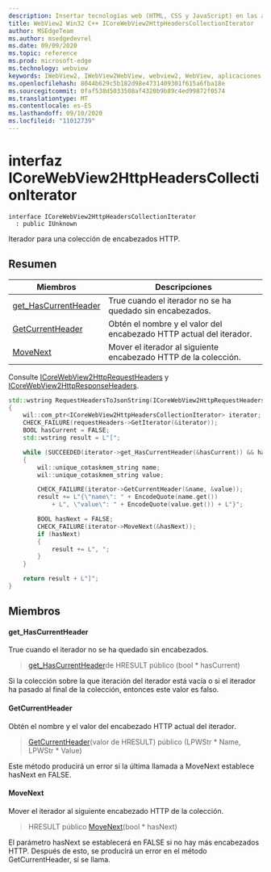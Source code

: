```yaml
---
description: Insertar tecnologías web (HTML, CSS y JavaScript) en las aplicaciones nativas con el control Microsoft Edge WebView2
title: WebView2 Win32 C++ ICoreWebView2HttpHeadersCollectionIterator
author: MSEdgeTeam
ms.author: msedgedevrel
ms.date: 09/09/2020
ms.topic: reference
ms.prod: microsoft-edge
ms.technology: webview
keywords: IWebView2, IWebView2WebView, webview2, WebView, aplicaciones Win32, Win32, Edge, ICoreWebView2, ICoreWebView2Controller, control de explorador, HTML Edge, ICoreWebView2HttpHeadersCollectionIterator
ms.openlocfilehash: 8044b629c5b182d98e4731409301f615a6fba18e
ms.sourcegitcommit: 0faf538d5033508af4320b9b89c4ed99872f0574
ms.translationtype: MT
ms.contentlocale: es-ES
ms.lasthandoff: 09/10/2020
ms.locfileid: "11012739"
---
```

# interfaz ICoreWebView2HttpHeadersCollectionIterator 

```
interface ICoreWebView2HttpHeadersCollectionIterator
  : public IUnknown
```

Iterador para una colección de encabezados HTTP.

## Resumen

 Miembros                        | Descripciones
--------------------------------|---------------------------------------------
[get_HasCurrentHeader](#get_hascurrentheader) | True cuando el iterador no se ha quedado sin encabezados.
[GetCurrentHeader](#getcurrentheader) | Obtén el nombre y el valor del encabezado HTTP actual del iterador.
[MoveNext](#movenext) | Mover el iterador al siguiente encabezado HTTP de la colección.

Consulte [ICoreWebView2HttpRequestHeaders](icorewebview2httprequestheaders.md) y [ICoreWebView2HttpResponseHeaders](icorewebview2httpresponseheaders.md).

```cpp
std::wstring RequestHeadersToJsonString(ICoreWebView2HttpRequestHeaders* requestHeaders)
{
    wil::com_ptr<ICoreWebView2HttpHeadersCollectionIterator> iterator;
    CHECK_FAILURE(requestHeaders->GetIterator(&iterator));
    BOOL hasCurrent = FALSE;
    std::wstring result = L"[";

    while (SUCCEEDED(iterator->get_HasCurrentHeader(&hasCurrent)) && hasCurrent)
    {
        wil::unique_cotaskmem_string name;
        wil::unique_cotaskmem_string value;

        CHECK_FAILURE(iterator->GetCurrentHeader(&name, &value));
        result += L"{\"name\": " + EncodeQuote(name.get())
            + L", \"value\": " + EncodeQuote(value.get()) + L"}";

        BOOL hasNext = FALSE;
        CHECK_FAILURE(iterator->MoveNext(&hasNext));
        if (hasNext)
        {
            result += L", ";
        }
    }

    return result + L"]";
}
```

## Miembros

#### get_HasCurrentHeader 

True cuando el iterador no se ha quedado sin encabezados.

> [get_HasCurrentHeader](#get_hascurrentheader)de HRESULT público (bool * hasCurrent)

Si la colección sobre la que iteración del iterador está vacía o si el iterador ha pasado al final de la colección, entonces este valor es falso.

#### GetCurrentHeader 

Obtén el nombre y el valor del encabezado HTTP actual del iterador.

> [GetCurrentHeader](#getcurrentheader)(valor de HRESULT) público (LPWStr * Name, LPWStr * Value)

Este método producirá un error si la última llamada a MoveNext establece hasNext en FALSE.

#### MoveNext 

Mover el iterador al siguiente encabezado HTTP de la colección.

> HRESULT público [MoveNext](#movenext)(bool * hasNext)

El parámetro hasNext se establecerá en FALSE si no hay más encabezados HTTP. Después de esto, se producirá un error en el método GetCurrentHeader, si se llama.

